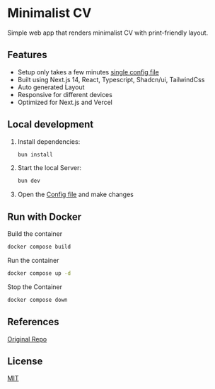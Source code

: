 # Minimalist CV

Simple web app that renders minimalist CV with print-friendly layout.

## Features

- Setup only takes a few minutes [single config file](./src/data/resume-data.tsx)
- Built using Next.js 14, React, Typescript, Shadcn/ui, TailwindCss
- Auto generated Layout
- Responsive for different devices
- Optimized for Next.js and Vercel

## Local development

1. Install dependencies:

   ```bash
   bun install
   ```

2. Start the local Server:

   ```bash
   bun dev
   ```

3. Open the [Config file](./src/data/resume-data.tsx) and make changes

## Run with Docker

Build the container

```bash
docker compose build
```

Run the container

```bash
docker compose up -d
```

Stop the Container

```bash
docker compose down 
```

## References

[Original Repo](https://github.com/bartoszjarocki/cv)

## License

[MIT](https://choosealicense.com/licenses/mit/)
